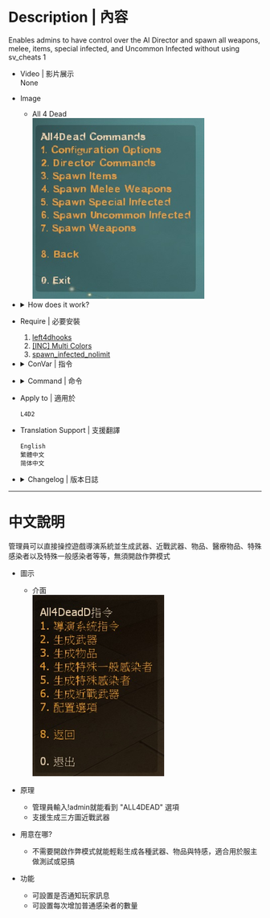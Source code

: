 
# Description | 內容
Enables admins to have control over the AI Director and spawn all weapons, melee, items, special infected, and Uncommon Infected without using sv_cheats 1

* Video | 影片展示
<br/>None

* Image
    * All 4 Dead
    <br/>![all4dead2_1](image/all4dead2_1.jpg)

* <details><summary>How does it work?</summary>

    * Type !admin to call adm menu and you will see "ALL4DEAD" option
    * Support custom melee
</details>

* Require | 必要安裝
    1. [left4dhooks](https://forums.alliedmods.net/showthread.php?t=321696)
    2. [[INC] Multi Colors](https://github.com/fbef0102/L4D1_2-Plugins/releases/tag/Multi-Colors)
    3. [spawn_infected_nolimit](https://github.com/fbef0102/L4D1_2-Plugins/tree/master/spawn_infected_nolimit)

* <details><summary>ConVar | 指令</summary>

	* cfg\sourcemod\all4dead2.cfg
		```php
        // Whether or not bosses will be forced to spawn all the time.
        a4d_always_force_bosses "0"

        // Whether or not we announce changes in game.
        a4d_notify_players "1"

        // The amount of time in seconds between location refreshes. Used only for placing uncommon infected automatically.
        a4d_refresh_zombie_location "20.0"

        // The amount of zombies to add when an admin requests more zombies.
        a4d_zombies_to_add "10"
		```
</details>

* <details><summary>Command | 命令</summary>

	* **Usage: a4d_spawn_infected <infected_type> (does not work for uncommon infected, use a4d_spawn_uinfected instead)**
        ```php
        a4d_spawn_infected <zombie|mob|witch|tank|boomer|hunter|smoker|spitter|jockey|charger>
        ```

	* **Usage: a4d_spawn_uinfected <uncommon_infected_type>**
        ```php
        a4d_spawn_uinfected <riot|ceda|clown|mud|roadcrew|jimmy>
        ``` 

	* **Usage: a4d_spawn_item <item_type>, read more item [here](https://commands.gg/l4d2/give)**
        ```php
        a4d_spawn_item <rifle|first_aid_kit|ammo....>
        a4d_spawn_weapon <rifle|first_aid_kit|ammo....>
        ``` 

	* **This command forces the AI director to start a panic event**
        ```php
        a4d_force_panic
        ``` 

	* **This command forces the AI director to start a panic event endlessly**
        ```php
        a4d_panic_forever
        ``` 

	* **Usage: a4d_force_tank <0|1>**
        ```php
        a4d_force_tank <0|1>
        ``` 

	* **Usage: a4d_force_witch <0|1>**
        ```php
        a4d_force_witch <0|1>
        ``` 

	* **Usage: a4d_always_force_bosses <0|1>**
        ```php
        a4d_continuous_bosses <0|1>
        ``` 

	* **Usage: a4d_add_zombies <0..99>**
        ```php
        a4d_add_zombies <0~99>
        ``` 

	* **Usage: a4d_enable_notifications <0|1>**
        ```php
        a4d_enable_notifications <0|1>
        ``` 

	* **Usage: Resets all ConVars to their default settings.**
        ```php
        a4d_reset_to_defaults
        ```
</details>

* Apply to | 適用於
    ```
    L4D2
    ```

* Translation Support | 支援翻譯
    ```
    English
    繁體中文
    简体中文
    ```

* <details><summary>Changelog | 版本日誌</summary>

    ```php
    //grandwazir @ 2009-2010
    //Harry @ 2020-2024
    ```
    * v3.8 (2024-3-15)
        * Require spawn_infected_nolimit
        * Delete gamedata

    * v3.7 (2024-1-20)
        * Custom melee spawn support

    * v3.6 (2023-3-11)
        * Fixed translation phrase.

    * v3.5 (2023-1-27)
        * Translation Support. Thanks to wyxls.

    * v3.4
        * [AlliedModder Post](https://forums.alliedmods.net/showpost.php?p=2719391&postcount=503)
        * Convert All codes to new syntax.
        * Add gamedata to support infected spawn (without being limit by director)
        * Add All weapons、melee、items
        * Add firework crate
        * Add L4D2 "The Last Stand" two melee: pitchfork、shovel
        * Spawn Witch Bride Model in c6m1 to prevent crash
        * Add Gnome and Cola.
        * Display menu forever

    * v2.0
        * [Original Plugin by grandwazir](https://forums.alliedmods.net/showthread.php?t=84609)
</details>

- - - -
# 中文說明
管理員可以直接操控遊戲導演系統並生成武器、近戰武器、物品、醫療物品、特殊感染者以及特殊一般感染者等等，無須開啟作弊模式

* 圖示
    * 介面
    <br/>![all4dead2_1_zho](image/zho/all4dead2_1_zho.jpg)

* 原理
    * 管理員輸入!admin就能看到 "ALL4DEAD" 選項
    * 支援生成三方圖近戰武器

* 用意在哪?
    * 不需要開啟作弊模式就能輕鬆生成各種武器、物品與特感，適合用於服主做測試或惡搞

* 功能
    * 可設置是否通知玩家訊息
    * 可設置每次增加普通感染者的數量



